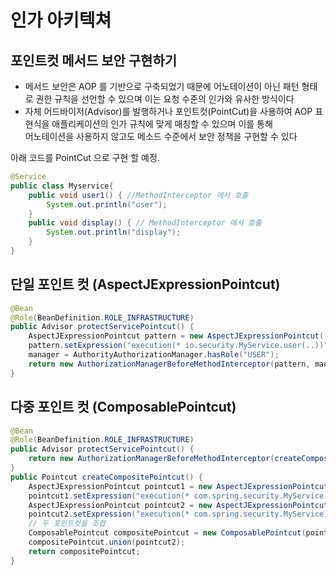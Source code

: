 # 인가 아키텍쳐

## 포인트컷 메서드 보안 구현하기
- 메서드 보안은 AOP 를 기반으로 구축되었기 때문에 어노테이션이 아닌 패턴 형태로 권한 규칙을 선언할 수 있으며 이는 요청 수준의 인가와 유사한 방식이다
- 자체 어드바이저(Advisor)를 발행하거나 포인트컷(PointCut)을 사용하여 AOP 표현식을 애플리케이션의 인가 규칙에 맞게 매칭할 수 있으며 이를 통해    
어노테이션을 사용하지 않고도 메소드 수준에서 보안 정책을 구현할 수 있다

아래 코드를 PointCut 으로 구현 할 예정.
```java
@Service
public class Myservice{
    public void user1() { //MethodInterceptor 에서 호출
        System.out.println("user");
    }
    public void display() { // MethodInterceptor 에서 호출
        System.out.println("display");
    }   
}
```

## 단일 포인트 컷 (AspectJExpressionPointcut)
```java
@Bean
@Role(BeanDefinition.ROLE_INFRASTRUCTURE)
public Advisor protectServicePointcut() {
    AspectJExpressionPointcut pattern = new AspectJExpressionPointcut();
    pattern.setExpression("execution(* io.security.MyService.user(..))");
    manager = AuthorityAuthorizationManager.hasRole("USER");
    return new AuthorizationManagerBeforeMethodInterceptor(pattern, manager);
}
```

## 다중 포인트 컷 (ComposablePointcut)
```java
@Bean
@Role(BeanDefinition.ROLE_INFRASTRUCTURE)
public Advisor protectServicePointcut() {
    return new AuthorizationManagerBeforeMethodInterceptor(createCompositePointcut(), hasRole("USER"));
}
public Pointcut createCompositePointcut() {
    AspectJExpressionPointcut pointcut1 = new AspectJExpressionPointcut();
    pointcut1.setExpression("execution(* com.spring.security.MyService.user(..))");
    AspectJExpressionPointcut pointcut2 = new AspectJExpressionPointcut();
    pointcut2.setExpression("execution(* com.spring.security.MyService.display(..))");
    // 두 포인트컷을 조합
    ComposablePointcut compositePointcut = new ComposablePointcut(pointcut1);
    compositePointcut.union(pointcut2);
    return compositePointcut;
}
```
